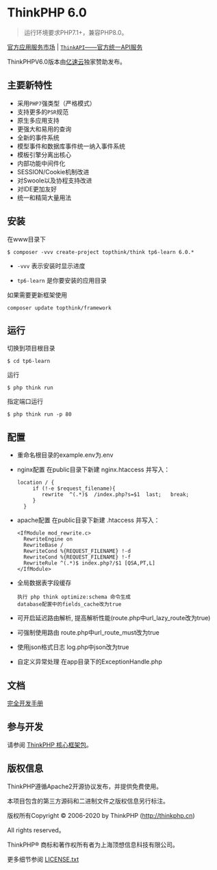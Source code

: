 ThinkPHP 6.0
===============

> 运行环境要求PHP7.1+，兼容PHP8.0。

[官方应用服务市场](https://market.topthink.com) | [`ThinkAPI`——官方统一API服务](https://docs.topthink.com/think-api)

ThinkPHPV6.0版本由[亿速云](https://www.yisu.com/)独家赞助发布。

## 主要新特性

* 采用`PHP7`强类型（严格模式）
* 支持更多的`PSR`规范
* 原生多应用支持
* 更强大和易用的查询
* 全新的事件系统
* 模型事件和数据库事件统一纳入事件系统
* 模板引擎分离出核心
* 内部功能中间件化
* SESSION/Cookie机制改进
* 对Swoole以及协程支持改进
* 对IDE更加友好
* 统一和精简大量用法

## 安装

在www目录下

~~~
$ composer -vvv create-project topthink/think tp6-learn 6.0.*
~~~

- `-vvv` 表示安装时显示进度

- `tp6-learn` 是你要安装的应用目录

如果需要更新框架使用
~~~
composer update topthink/framework
~~~

## 运行

切换到项目根目录

```
$ cd tp6-learn
```

运行

```
$ php think run
```

指定端口运行

```
$ php think run -p 80
```

## 配置

- 重命名根目录的example.env为.env
  
- nginx配置
  在public目录下新建 nginx.htaccess 并写入：
  ```
  location / {
       if (!-e $request_filename){
          rewrite  ^(.*)$  /index.php?s=$1  last;   break;
       }
    }
  ```
  
- apache配置
  在public目录下新建 .htaccess 并写入：
  ```
  <IfModule mod_rewrite.c>
    RewriteEngine on
    RewriteBase /
    RewriteCond %{REQUEST_FILENAME} !-d
    RewriteCond %{REQUEST_FILENAME} !-f
    RewriteRule ^(.*)$ index.php?/$1 [QSA,PT,L]
  </IfModule>
  ```

- 全局数据表字段缓存
    ```
    执行 php think optimize:schema 命令生成
    database配置中的fields_cache改为true
    ```
  
- 可开启延迟路由解析, 提高解析性能(route.php中url_lazy_route改为true)
  
- 可强制使用路由 route.php中url_route_must改为true
  
- 使用json格式日志 log.php中json改为true

- 自定义异常处理
  在app目录下的ExceptionHandle.php


## 文档

[完全开发手册](https://www.kancloud.cn/manual/thinkphp6_0/content)

## 参与开发

请参阅 [ThinkPHP 核心框架包](https://github.com/top-think/framework)。

## 版权信息

ThinkPHP遵循Apache2开源协议发布，并提供免费使用。

本项目包含的第三方源码和二进制文件之版权信息另行标注。

版权所有Copyright © 2006-2020 by ThinkPHP (http://thinkphp.cn)

All rights reserved。

ThinkPHP® 商标和著作权所有者为上海顶想信息科技有限公司。

更多细节参阅 [LICENSE.txt](LICENSE.txt)
